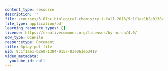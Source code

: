 ```yaml
---
content_type: resource
description: ''
file: /courses/5-07sc-biological-chemistry-i-fall-2013/9c1f1ae1b2e01384015783e061e63419_wyT7EFJlBak.pdf
file_type: application/pdf
learning_resource_types: []
license: https://creativecommons.org/licenses/by-nc-sa/4.0/
ocw_type: OCWFile
resourcetype: Document
title: 3play pdf file
uid: 9c1f1ae1-b2e0-1384-0157-83e061e63419
video_metadata:
  youtube_id: null
---
```

